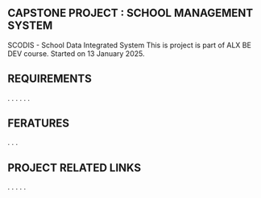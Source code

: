 ## CAPSTONE PROJECT : SCHOOL MANAGEMENT SYSTEM

SCODIS - School Data Integrated System
This is project is part of ALX BE DEV course. Started on  13 January 2025.

## REQUIREMENTS
.
.
.
.
.
.


## FERATURES
.
.
.

## PROJECT RELATED LINKS
.
.
.
.
.
